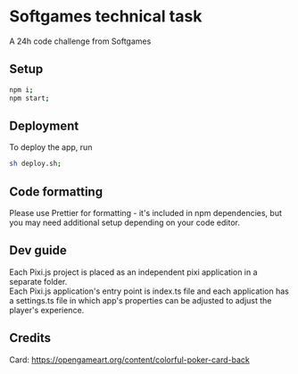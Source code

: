 # Softgames technical task

A 24h code challenge from Softgames

## Setup

```bash
npm i;
npm start;
```

## Deployment

To deploy the app, run

```bash
sh deploy.sh;
```

## Code formatting

Please use Prettier for formatting - it's included in npm dependencies, but you may need additional setup depending on your code editor.

## Dev guide

Each Pixi.js project is placed as an independent pixi application in a separate folder.  
Each Pixi.js application's entry point is index.ts file and each application has a settings.ts file in which app's properties can be adjusted to adjust the player's experience.

## Credits

Card: https://opengameart.org/content/colorful-poker-card-back
